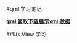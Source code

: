 #qml 学习笔记

**[qml 读取下载展示xml 数据](http://doc.qt.io/qt-5/qml-qtquick-xmllistmodel-xmllistmodel.html)**

##ListView 学习


